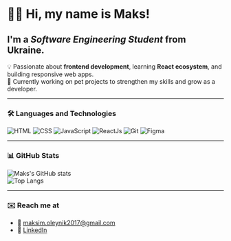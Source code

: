 # 👋🏻 Hi, my name is **Maks**!
## I'm a *Software Engineering Student* from Ukraine.  

💡 Passionate about **frontend development**, learning **React ecosystem**, and building responsive web apps.  
🚀 Currently working on pet projects to strengthen my skills and grow as a developer.  

---

### 🛠 Languages and Technologies

![HTML](https://img.shields.io/badge/-HTML-090909?style=for-the-badge&logo=html5)
![CSS](https://img.shields.io/badge/-CSS-090909?style=for-the-badge&logo=css3)
![JavaScript](https://img.shields.io/badge/-JavaScript-090909?style=for-the-badge&logo=JavaScript)
![ReactJs](https://img.shields.io/badge/-ReactJs-090909?style=for-the-badge&logo=React)
![Git](https://img.shields.io/badge/-Git-090909?style=for-the-badge&logo=git)
![Figma](https://img.shields.io/badge/-Figma-090909?style=for-the-badge&logo=figma)

---

### 📊 GitHub Stats

![Maks's GitHub stats](https://github-readme-stats.vercel.app/api?username=t3vel&show_icons=true&theme=tokyonight)  
![Top Langs](https://github-readme-stats.vercel.app/api/top-langs/?username=t3vel&layout=compact&theme=tokyonight)

---

### ✉️ Reach me at
- 📧 maksim.oleynik2017@gmail.com  
- 💼 [LinkedIn](https://www.linkedin.com/in/максим-олійник-70a289344/)


